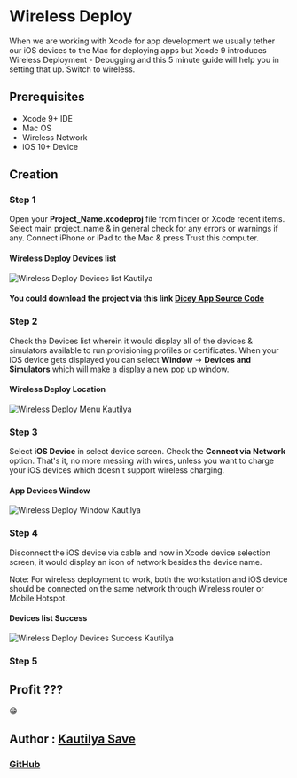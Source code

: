 # Wireless Deploy

When we are working with Xcode for app development we usually tether our iOS devices to the Mac for deploying apps but Xcode 9 introduces Wireless Deployment - Debugging and this 5 minute guide will help you in setting that up. Switch to wireless.

## Prerequisites

* Xcode 9+ IDE
* Mac OS
* Wireless Network
* iOS 10+ Device

## Creation

### Step 1

Open your **Project\_Name.xcodeproj** file from finder or Xcode recent items. Select main project\_name & in general check for any errors or warnings if any. Connect iPhone or iPad to the Mac & press Trust this computer.

#### Wireless Deploy Devices list

![Wireless Deploy Devices list Kautilya](https://github.com/SensehacK/dev-cheatsheet/tree/88f67add347b1607b94f5c5ac6ec7917192dddf6/iOS/xcode/iOSiPAAssets/wirelessDeployDevicesBefore.png)

#### You could download the project via this link [Dicey App Source Code](https://github.com/SensehacK/Dicey)

### Step 2

Check the Devices list wherein it would display all of the devices & simulators available to run.provisioning profiles or certificates. When your iOS device gets displayed you can select **Window** -&gt; **Devices and Simulators** which will make a display a new pop up window.

#### Wireless Deploy Location

![Wireless Deploy Menu Kautilya](https://github.com/SensehacK/dev-cheatsheet/tree/88f67add347b1607b94f5c5ac6ec7917192dddf6/iOS/xcode/iOSiPAAssets/wirelessDeployMenuOption.png)

### Step 3

Select **iOS Device** in select device screen. Check the **Connect via Network** option. That's it, no more messing with wires, unless you want to charge your iOS devices which doesn't support wireless charging.

#### App Devices Window

![Wireless Deploy Window Kautilya](https://github.com/SensehacK/dev-cheatsheet/tree/88f67add347b1607b94f5c5ac6ec7917192dddf6/iOS/xcode/iOSiPAAssets/wirelessDeployDevicesWindow.png)

### Step 4

Disconnect the iOS device via cable and now in Xcode device selection screen, it would display an icon of network besides the device name.

Note: For wireless deployment to work, both the workstation and iOS device should be connected on the same network through Wireless router or Mobile Hotspot.

#### Devices list Success

![Wireless Deploy Devices Success Kautilya](https://github.com/SensehacK/dev-cheatsheet/tree/88f67add347b1607b94f5c5ac6ec7917192dddf6/iOS/xcode/iOSiPAAssets/wirelessDeployDevicesSuccess.png)

### Step 5

## Profit ???

:grin:

## Author : [Kautilya Save](https://kautilya.design/)

### [GitHub](https://github.com/SensehacK)

